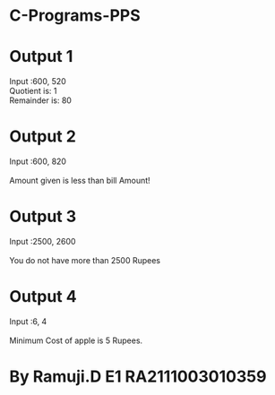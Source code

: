 # C-Programs-PPS

# Output 1

Input :600, 520</br>
Quotient is: 1</br>
Remainder is: 80</br>

# Output 2

Input :600, 820</br> </br>
Amount given is less than bill Amount!</br>

# Output 3


Input :2500, 2600</br></br>
You do not have more than 2500 Rupees</br>

# Output 4


Input :6, 4</br></br>
Minimum Cost of apple is 5 Rupees.</br>

# By Ramuji.D E1 RA2111003010359


